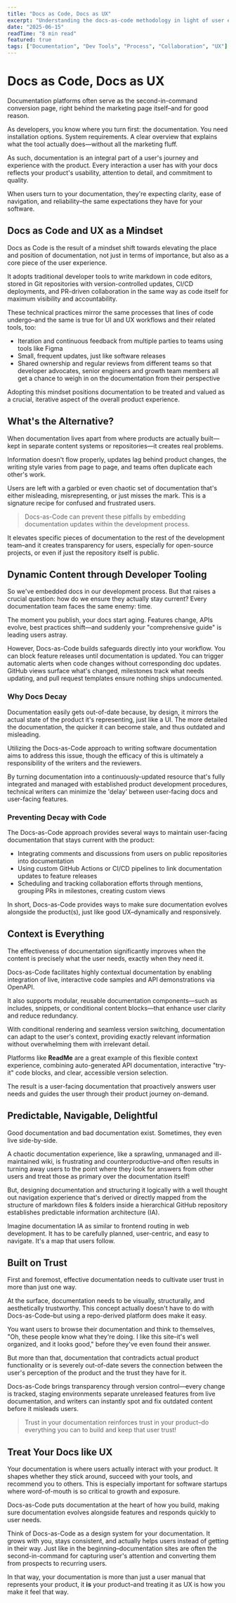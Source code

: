 ```yaml
---
title: "Docs as Code, Docs as UX"
excerpt: "Understanding the docs-as-code methodology in light of user experience."
date: "2025-06-15"
readTime: "8 min read"
featured: true
tags: ["Documentation", "Dev Tools", "Process", "Collaboration", "UX"]
---
```


# Docs as Code, Docs as UX

Documentation platforms often serve as the second-in-command conversion page, right behind the marketing page itself–and for good reason. 

As developers, you know where you turn first: the documentation. You need installation options. System requirements. A clear overview that explains what the tool actually does—without all the marketing fluff.

As such, documentation is an integral part of a user's journey and experience with the product. Every interaction a user has with your docs reflects your product's usability, attention to detail, and commitment to quality. 

When users turn to your documentation, they're expecting clarity, ease of navigation, and reliability–the same expectations they have for your software.

## Docs as Code and UX as a Mindset

Docs as Code is the result of a mindset shift towards elevating the place and position of documentation, not just in terms of importance, but also as a core piece of the user experience.

It adopts traditional developer tools to write markdown in code editors, stored in Git repositories with version-controlled updates, CI/CD deployments, and PR-driven collaboration in the same way as code itself for maximum visibility and accountability.

These technical practices mirror the same processes that lines of code undergo–and the same is true for UI and UX workflows and their related tools, too:

- Iteration and continuous feedback from multiple parties to teams using tools like Figma
- Small, frequent updates, just like software releases
- Shared ownership and regular reviews from different teams so that developer advocates, senior engineers and growth team members all get a chance to weigh in on the documentation from their perspective

Adopting this mindset positions documentation to be treated and valued as a crucial, iterative aspect of the overall product experience.

## What's the Alternative?

When documentation lives apart from where products are actually built—kept in separate content systems or repositories—it creates real problems. 

Information doesn't flow properly, updates lag behind product changes, the writing style varies from page to page, and teams often duplicate each other's work.

Users are left with a garbled or even chaotic set of documentation that's either misleading, misrepresenting, or just misses the mark. This is a signature recipe for confused and frustrated users.

> Docs-as-Code can prevent these pitfalls by embedding documentation updates within the development process.

It elevates specific pieces of documentation to the rest of the development team–and it creates transparency for users, especially for open-source projects, or even if just the repository itself is public.

## Dynamic Content through Developer Tooling

So we've embedded docs in our development process. But that raises a crucial question: how do we ensure they actually stay current? Every documentation team faces the same enemy: time. 

The moment you publish, your docs start aging. Features change, APIs evolve, best practices shift—and suddenly your "comprehensive guide" is leading users astray.

However, Docs-as-Code builds safeguards directly into your workflow. You can block feature releases until documentation is updated. You can trigger automatic alerts when code changes without corresponding doc updates. GitHub views surface what's changed, milestones track what needs updating, and pull request templates ensure nothing ships undocumented.

### Why Docs Decay

Documentation easily gets out-of-date because, by design, it mirrors the actual state of the product it's representing, just like a UI. The more detailed the documentation, the quicker it can become stale, and thus outdated and misleading. 

Utilizing the Docs-as-Code approach to writing software documentation aims to address this issue, though the efficacy of this is ultimately a responsibility of the writers and the reviewers.

By turning documentation into a continuously-updated resource that's fully integrated and managed with established product development procedures, technical writers can minimize the 'delay' between user-facing docs and user-facing features.

### Preventing Decay with Code

The Docs-as-Code approach provides several ways to maintain user-facing documentation that stays current with the product:

- Integrating comments and discussions from users on public repositories into documentation
- Using custom GitHub Actions or CI/CD pipelines to link documentation updates to feature releases
- Scheduling and tracking collaboration efforts through mentions, grouping PRs in milestones, creating custom views 

In short, Docs-as-Code provides ways to make sure documentation evolves alongside the product(s), just like good UX–dynamically and responsively.

## Context is Everything

The effectiveness of documentation significantly improves when the content is precisely what the user needs, exactly when they need it. 

Docs-as-Code facilitates highly contextual documentation by enabling integration of live, interactive code samples and API demonstrations via OpenAPI.

It also supports modular, reusable documentation components—such as includes, snippets, or conditional content blocks—that enhance user clarity and reduce redundancy. 

With conditional rendering and seamless version switching, documentation can adapt to the user's context, providing exactly relevant information without overwhelming them with irrelevant detail.

Platforms like **ReadMe** are a great example of this flexible context experience, combining auto-generated API documentation, interactive "try-it" code blocks, and clear, accessible version selection. 

The result is a user-facing documentation that proactively answers user needs and guides the user through their product journey on-demand. 

## Predictable, Navigable, Delightful

Good documentation and bad documentation exist. Sometimes, they even live side-by-side. 

A chaotic documentation experience, like a sprawling, unmanaged and ill-maintained wiki, is frustrating and counterproductive–and often results in turning away users to the point where they look for answers from other users and treat those as primary over the documentation itself!

But, designing documentation and structuring it logically with a well thought out navigation experience that's derived or directly mapped from the structure of markdown files & folders inside a hierarchical GitHub repository establishes predictable information architecture (IA).

Imagine documentation IA as similar to frontend routing in web development. It has to be carefully planned, user-centric, and easy to navigate. It's a map that users follow. 

## Built on Trust

First and foremost, effective documentation needs to cultivate user trust in more than just one way. 

At the surface, documentation needs to be visually, structurally, and aesthetically trustworthy. This concept actually doesn't have to do with Docs-as-Code–but using a repo-derived platform does make it easy. 

You want users to browse their documentation and think to themselves, "Oh, these people know what they're doing. I like this site–it's well organized, and it looks good," before they've even found their answer. 

But more than that, documentation that contradicts actual product functionality or is severely out-of-date severs the connection between the user's perception of the product and the trust they have for it. 

Docs-as-Code brings transparency through version control—every change is tracked, staging environments separate unreleased features from live documentation, and writers can instantly spot and fix outdated content before it misleads users.

> Trust in your documentation reinforces trust in your product–do everything you can to build and keep that user trust!

## Treat Your Docs like UX

Your documentation is where users actually interact with your product. It shapes whether they stick around, succeed with your tools, and recommend you to others. This is especially important for software startups where word-of-mouth is so critical to growth and exposure.

Docs-as-Code puts documentation at the heart of how you build, making sure documentation evolves alongside features and responds quickly to user needs.

Think of Docs-as-Code as a design system for your documentation. It grows with you, stays consistent, and actually helps users instead of getting in their way. Just like in the beginning–documentation sites are often the second-in-command for capturing user's attention and converting them from prospects to recurring users. 

In that way, your documentation is more than just a user manual that represents your product, it **is** your product–and treating it as UX is how you make it feel that way.